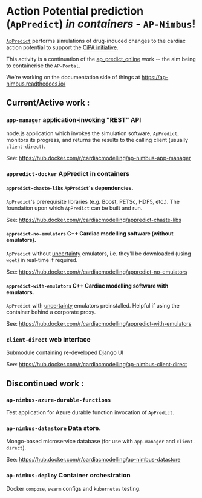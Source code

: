 # Action Potential prediction (`ApPredict`) _in containers_ - `AP-Nimbus`!

[`ApPredict`](https://github.com/Chaste/ApPredict) performs simulations of
drug-induced changes to the cardiac action potential to support the
[CiPA initiative](http://cipaproject.org/).

This activity is a continuation of the [ap_predict_online](https://bitbucket.org/gef_work/ap_predict_online/src/)
work -- the aim being to containerise the `AP-Portal`.

We're working on the documentation side of things at https://ap-nimbus.readthedocs.io/

## Current/Active work :

### `app-manager` application-invoking "REST" API

node.js application which invokes the simulation software, `ApPredict`, monitors
its progress, and returns the results to the calling client (usually
`client-direct`).

See: https://hub.docker.com/r/cardiacmodelling/ap-nimbus-app-manager

### `appredict-docker` ApPredict in containers

#### `appredict-chaste-libs` `ApPredict`'s dependencies.

`ApPredict`'s prerequisite libraries (e.g. Boost, PETSc, HDF5, etc.).
The foundation upon which `ApPredict` can be built and run.

See: https://hub.docker.com/r/cardiacmodelling/appredict-chaste-libs

#### `appredict-no-emulators` C++ Cardiac modelling software (without emulators).

`ApPredict` without [uncertainty](https://doi.org/10.1016/j.vascn.2013.04.007)
emulators, i.e. they'll be downloaded (using `wget`) in real-time if required.

See: https://hub.docker.com/r/cardiacmodelling/appredict-no-emulators

#### `appredict-with-emulators` C++ Cardiac modelling software with emulators.

`ApPredict` with [uncertainty](https://doi.org/10.1016/j.vascn.2013.04.007)
emulators preinstalled. Helpful if using the container behind a corporate proxy.

See: https://hub.docker.com/r/cardiacmodelling/appredict-with-emulators

### `client-direct` web interface

Submodule containing re-developed Django UI

See: https://hub.docker.com/r/cardiacmodelling/ap-nimbus-client-direct

## Discontinued work :

### `ap-nimbus-azure-durable-functions` 

Test application for Azure durable function invocation of `ApPredict`.

### `ap-nimbus-datastore` Data store.

Mongo-based microservice database (for use with `app-manager` and
`client-direct`).

See: https://hub.docker.com/r/cardiacmodelling/ap-nimbus-datastore

### `ap-nimbus-deploy` Container orchestration

Docker `compose`, `swarm` configs and `kubernetes` testing.
